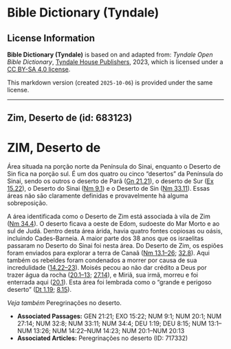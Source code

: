 # Bible Dictionary (Tyndale)

## License Information

**Bible Dictionary (Tyndale)** is based on and adapted from: _Tyndale Open Bible Dictionary_, [Tyndale House Publishers](https://tyndaleopenresources.com/), 2023, which is licensed under a [CC BY-SA 4.0 license](https://creativecommons.org/licenses/by-sa/4.0/legalcode.en).

This markdown version (created `2025-10-06`) is provided under the same license.



--------------------------------

## Zim, Deserto de (id: 683123)

ZIM, Deserto de
===============

Área situada na porção norte da Península do Sinai, enquanto o Deserto de Sin fica na porção sul. É um dos quatro ou cinco “desertos” da Península do Sinai, sendo os outros o deserto de Parã ([Gn 21\.21](https://ref.ly/Gen21:21)), o deserto de Sur ([Ex 15\.22](https://ref.ly/Exod15:22)), o Deserto do Sinai ([Nm 9\.1](https://ref.ly/Num9:1)) e o Deserto de Sin ([Nm 33\.11](https://ref.ly/Num33:11)). Essas áreas não são claramente definidas e provavelmente há alguma sobreposição.

A área identificada como o Deserto de Zim está associada à vila de Zim ([Nm 34\.4](https://ref.ly/Num34:4)). O deserto ficava a oeste de Edom, sudoeste do Mar Morto e ao sul de Judá. Dentro desta área árida, havia quatro fontes copiosas ou oásis, incluindo Cades\-Barneia. A maior parte dos 38 anos que os israelitas passaram no Deserto do Sinai foi nesta área. Do Deserto de Zim, os espiões foram enviados para explorar a terra de Canaã ([Nm 13\.1–26](https://ref.ly/Num13:1-Num13:26); [32\.8](https://ref.ly/Num32:8)). Aqui também os rebeldes foram condenados a morrer por causa de sua incredulidade ([14\.22–23](https://ref.ly/Num14:22-Num14:23)). Moisés pecou ao não dar crédito a Deus por trazer água da rocha ([20\.1–13](https://ref.ly/Num20:1-Num20:13); [27\.14](https://ref.ly/Num27:14)), e Miriã, sua irmã, morreu e foi enterrada aqui ([20\.1](https://ref.ly/Num20:1)). Esta área foi lembrada como o “grande e perigoso deserto” ([Dt 1\.19](https://ref.ly/Deut1:19); [8\.15](https://ref.ly/Deut8:15)).

*Veja também* Peregrinações no deserto.

* **Associated Passages:** GEN 21:21; EXO 15:22; NUM 9:1; NUM 20:1; NUM 27:14; NUM 32:8; NUM 33:11; NUM 34:4; DEU 1:19; DEU 8:15; NUM 13:1–NUM 13:26; NUM 14:22–NUM 14:23; NUM 20:1–NUM 20:13
* **Associated Articles:** Peregrinações no deserto (ID: 717332)

